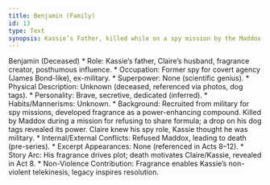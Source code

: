 ```yaml
---
title: Benjamin (Family)
id: 13
type: Text
synopsis: Kassie’s Father, killed while on a spy mission by the Maddox Group
---
```


Benjamin (Deceased)
    * Role: Kassie’s father, Claire’s husband, fragrance creator, posthumous influence.
    * Occupation: Former spy for covert agency (James Bond-like), ex-military.
    * Superpower: None (scientific genius).
    * Physical Description: Unknown (deceased, referenced via photos, dog tags).
    * Personality: Brave, secretive, dedicated (inferred).
    * Habits/Mannerisms: Unknown.
    * Background: Recruited from military for spy missions, developed fragrance as a power-enhancing compound. Killed by Maddox during a mission for refusing to share formula; a drop on his dog tags revealed its power. Claire knew his spy role, Kassie thought he was military.
    * Internal/External Conflicts: Refused Maddox, leading to death (pre-series).
    * Excerpt Appearances: None (referenced in Acts 8–12).
    * Story Arc: His fragrance drives plot; death motivates Claire/Kassie, revealed in Act 8.
    * Non-Violence Contribution: Fragrance enables Kassie’s non-violent telekinesis, legacy inspires resolution.